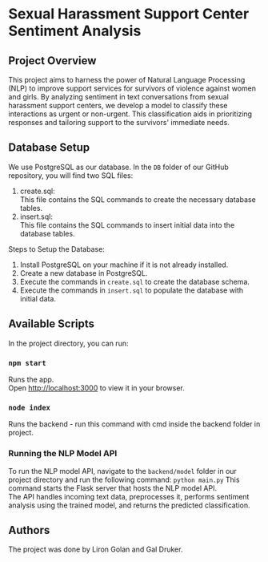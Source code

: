 # Sexual Harassment Support Center Sentiment Analysis
## Project Overview
This project aims to harness the power of Natural Language Processing (NLP) to improve support services for survivors of violence against women and girls. By analyzing sentiment in text conversations from sexual harassment support centers, we develop a model to classify these interactions as urgent or non-urgent. This classification aids in prioritizing responses and tailoring support to the survivors' immediate needs.

## Database Setup

We use PostgreSQL as our database. In the `DB` folder of our GitHub repository, you will find two SQL files:

1. create.sql:\
    This file contains the SQL commands to create the necessary database tables.
3. insert.sql:\
    This file contains the SQL commands to insert initial data into the database tables.

Steps to Setup the Database:

1. Install PostgreSQL on your machine if it is not already installed.
2. Create a new database in PostgreSQL.
3. Execute the commands in `create.sql` to create the database schema.
4. Execute the commands in `insert.sql` to populate the database with initial data.


## Available Scripts

In the project directory, you can run:
### `npm start`
Runs the app.\
Open [http://localhost:3000](http://localhost:3000) to view it in your browser.
### `node index`
Runs the backend - run this command with cmd inside the backend folder in project.

### Running the NLP Model API
To run the NLP model API, navigate to the `backend/model` folder in our project directory and run the following command:
`python main.py`
This command starts the Flask server that hosts the NLP model API. \
The API handles incoming text data, preprocesses it, performs sentiment analysis using the trained model, and returns the predicted classification.


## Authors
The project was done by Liron Golan and Gal Druker.
